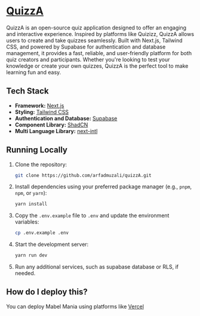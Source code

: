 # [QuizzA](https://mabel-mania.vercel.app/)

QuizzA is an open-source quiz application designed to offer an engaging and interactive experience. Inspired by platforms like Quizizz, QuizzA allows users to create and take quizzes seamlessly. Built with Next.js, Tailwind CSS, and powered by Supabase for authentication and database management, it provides a fast, reliable, and user-friendly platform for both quiz creators and participants. Whether you're looking to test your knowledge or create your own quizzes, QuizzA is the perfect tool to make learning fun and easy.

## Tech Stack

- **Framework:** [Next.js](https://nextjs.org)
- **Styling:** [Tailwind CSS](https://tailwindcss.com)
- **Authentication and Database:** [Supabase](https://supabase.com)
- **Component Library:** [ShadCN](https://ui.shadcn.com)
- **Multi Language Library:** [next-intl](https://next-intl.dev)

## Running Locally

1. Clone the repository:

   ```bash
   git clone https://github.com/arfadmuzali/quizzA.git
   ```

2. Install dependencies using your preferred package manager (e.g., `pnpm`, `npm`, or `yarn`):

   ```bash
   yarn install
   ```

3. Copy the `.env.example` file to `.env` and update the environment variables:

   ```bash
   cp .env.example .env
   ```

4. Start the development server:

   ```bash
   yarn run dev
   ```

5. Run any additional services, such as supabase database or RLS, if needed.

## How do I deploy this?

You can deploy Mabel Mania using platforms like [Vercel](https://vercel.com)
